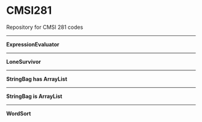 CMSI281
=======

Repository for CMSI 281 codes

-------

**ExpressionEvaluator**

-------

**LoneSurvivor**

-------

**StringBag has ArrayList**

-------

**StringBag is ArrayList**

-------

**WordSort**
